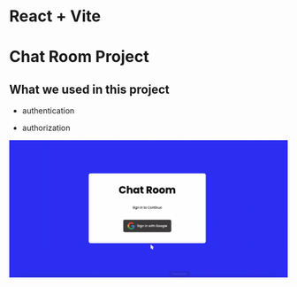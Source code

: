 # React + Vite

# Chat Room Project

## What we used in this project
- authentication

- authorization

![](screen.gif)

